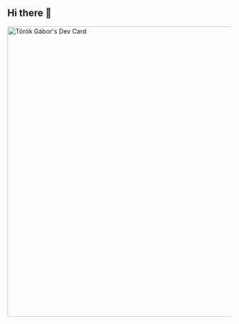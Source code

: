 ## Hi there 👋

<a href="https://app.daily.dev/gbr_trk"><img src="https://api.daily.dev/devcards/v2/SVNTqk7IMkUUgJWpZxox0.png?type=wide&r=8ml" width="652" alt="Török Gábor's Dev Card"/></a>
